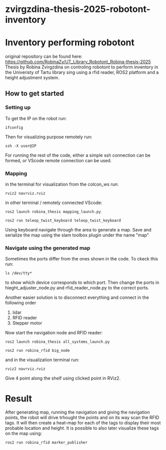 # zvirgzdina-thesis-2025-robotont-inventory
# Inventory performing robotont 

original repository can be found here:
https://github.com/RobinaZv/UT_Library_Robotont_Robina-thesis-2025 
Thesis by Robina Zvirgzdina on controling robotont to perform inventory in the Univeristy of Tartu library sing using a rfid reader, ROS2 platform and a height adjustment system. 
 
## How to get started

### Setting up

To get the IP on the robot run: 

```
ifconfig
```

Then for visualizing purpose remotely run:

```
ssh -X user@IP
```

For running the rest of the code, either a simple ssh connection can be formed, or VScode remote connection can be used.

### Mapping 

in the terminal for visualization from the colcon_ws run:

```
rviz2 navrviz.rviz
```

in other terminal / remotely connected VScode:
```
ros2 launch robina_thesis mapping_launch.py

ros2 run teleop_twist_keyboard teleop_twist_keyboard
```
Using keyboard navigate through the area to generate a map. Save and serialize the map using the slam toolbox plugin under the name "map"

### Navigate using the generated map

Sometimes the ports differ from the ones shown in the code. To ckeck this run: 
```
ls /dev/tty*
```
to show which device corresponds to which port. Then change the ports in hieght_adjuster_node.py and rfid_reader_node.py to the correct ports.


Another easier solution is to disconnect everything and connect in the following order
1. lidar
2. RFID reader
3. Stepper motor

Now start the navigation node and RFID reader:
```
ros2 launch robina_thesis all_systems_launch.py

ros2 run robina_rfid big_node
```

and in the visualization terminal run:
```
rviz2 navrviz.rviz
```

Give 4 point along the shelf using clicked point in RViz2.


# Result

After generating map, running the navigation and giving the navigation points, the robot will drive trhought the points and on its way scan the RFID tags. It will then create a heat-map for each of the tags to display their most probable location and height. It is possible to also later visualize these tags on the map using:

```
ros2 run robina_rfid marker_publisher
```
